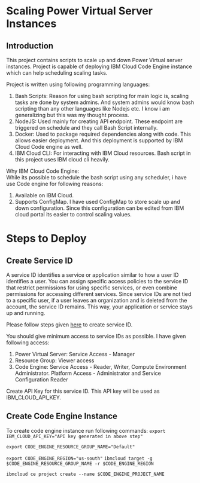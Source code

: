 # Scaling Power Virtual Server Instances

## Introduction
This project contains scripts to scale up and down Power Virtual server instances. Project is capable of deploying IBM Cloud Code Engine instance which can help scheduling scaling tasks. 

Project is written using following programming languages:
1. Bash Scripts: Reason for using bash scripting for main logic is, scaling tasks are done by system admins. And system admins would know bash scripting than any other languages like Nodejs etc. I know i am generalizing but this was my thought process. 
2. NodeJS: Used mainly for creating API endpoint. These endpoint are triggered on schedule and they call Bash Script internally.
3. Docker: Used to package required dependencies along with code. This allows easier deployment. And this deployment is supported by IBM Cloud Code engine as well. 
4. IBM Cloud CLI: For interacting with IBM Cloud resources. Bash script in this project uses IBM cloud cli heavily. 

Why IBM Cloud Code Engine:  
While its possible to schedule the bash script using any scheduler, i have use Code engine for following reasons:
1. Available on IBM Cloud.
2. Supports ConfigMap. I have used ConfigMap to store scale up and down configuration. Since this configuration can be edited from IBM cloud portal its easier to control scaling values. 

# Steps to Deploy
## Create Service ID
A service ID identifies a service or application similar to how a user ID identifies a user. You can assign specific access policies to the service ID that restrict permissions for using specific services, or even combine permissions for accessing different services. Since service IDs are not tied to a specific user, if a user leaves an organization and is deleted from the account, the service ID remains. This way, your application or service stays up and running.

Please follow steps given [here](https://cloud.ibm.com/docs/account?topic=account-serviceids&interface=ui#create_serviceid) to create service ID.

You should give minimum access to service IDs as possible. I have given following access:
1. Power Virtual Server: Service Access - Manager
2. Resource Group: Viewer access
3. Code Engine: Service Access - Reader, Writer, Compute Environment Administrator. Platform Access - Administrator and Service Configuration Reader

Create API Key for this service ID. This API key will be used as IBM_CLOUD_API_KEY.

## Create Code Engine Instance
To create code engine instance run following commands:
`export IBM_CLOUD_API_KEY="API key generated in above step"`

`export CODE_ENGINE_RESOURCE_GROUP_NAME="Default"`

`export CODE_ENGINE_REGION="us-south"`
`ibmcloud target -g $CODE_ENGINE_RESOURCE_GROUP_NAME -r $CODE_ENGINE_REGION`

`ibmcloud ce project create --name $CODE_ENGINE_PROJECT_NAME`